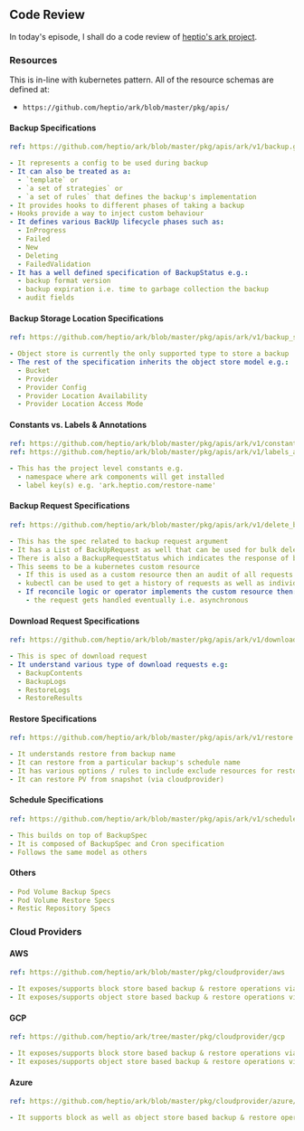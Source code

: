 ## Code Review
In today's episode, I shall do a code review of [heptio's ark project](https://github.com/heptio/ark). 

### Resources
This is in-line with kubernetes pattern. All of the resource schemas are defined at:

- `https://github.com/heptio/ark/blob/master/pkg/apis/`

#### Backup Specifications
```yaml
ref: https://github.com/heptio/ark/blob/master/pkg/apis/ark/v1/backup.go

- It represents a config to be used during backup
- It can also be treated as a:
  - `template` or 
  - `a set of strategies` or
  - `a set of rules` that defines the backup's implementation
- It provides hooks to different phases of taking a backup
- Hooks provide a way to inject custom behaviour
- It defines various BackUp lifecycle phases such as:
  - InProgress
  - Failed
  - New
  - Deleting
  - FailedValidation
- It has a well defined specification of BackupStatus e.g.:
  - backup format version
  - backup expiration i.e. time to garbage collection the backup
  - audit fields
```

#### Backup Storage Location Specifications
```yaml
ref: https://github.com/heptio/ark/blob/master/pkg/apis/ark/v1/backup_storage_location.go

- Object store is currently the only supported type to store a backup
- The rest of the specification inherits the object store model e.g.:
  - Bucket
  - Provider
  - Provider Config
  - Provider Location Availability
  - Provider Location Access Mode
```

#### Constants vs. Labels & Annotations
```yaml
ref: https://github.com/heptio/ark/blob/master/pkg/apis/ark/v1/constants.go
ref: https://github.com/heptio/ark/blob/master/pkg/apis/ark/v1/labels_annotations.go

- This has the project level constants e.g.
  - namespace where ark components will get installed
  - label key(s) e.g. 'ark.heptio.com/restore-name'
```

#### Backup Request Specifications
```yaml
ref: https://github.com/heptio/ark/blob/master/pkg/apis/ark/v1/delete_backup_request.go

- This has the spec related to backup request argument
- It has a List of BackUpRequest as well that can be used for bulk deletion of backups
- There is also a BackupRequestStatus which indicates the response of backup request
- This seems to be a kubernetes custom resource
  - If this is used as a custom resource then an audit of all requests can be done
  - kubectl can be used to get a history of requests as well as individual status
  - If reconcile logic or operator implements the custom resource then:
    - the request gets handled eventually i.e. asynchronous
```

#### Download Request Specifications
```yaml
ref: https://github.com/heptio/ark/blob/master/pkg/apis/ark/v1/download_request.go

- This is spec of download request
- It understand various type of download requests e.g:
  - BackupContents
  - BackupLogs
  - RestoreLogs
  - RestoreResults
```

#### Restore Specifications
```yaml
ref: https://github.com/heptio/ark/blob/master/pkg/apis/ark/v1/restore.go

- It understands restore from backup name
- It can restore from a particular backup's schedule name
- It has various options / rules to include exclude resources for restore
- It can restore PV from snapshot (via cloudprovider)
```

#### Schedule Specifications
```yaml
ref: https://github.com/heptio/ark/blob/master/pkg/apis/ark/v1/schedule.go

- This builds on top of BackupSpec
- It is composed of BackupSpec and Cron specification
- Follows the same model as others
```

#### Others
```yaml
- Pod Volume Backup Specs
- Pod Volume Restore Specs
- Restic Repository Specs
```

### Cloud Providers
#### AWS
```yaml
ref: https://github.com/heptio/ark/blob/master/pkg/cloudprovider/aws

- It exposes/supports block store based backup & restore operations via EC2 API
- It exposes/supports object store based backup & restore operations via s3 API
```

#### GCP
```yaml
ref: https://github.com/heptio/ark/tree/master/pkg/cloudprovider/gcp

- It exposes/supports block store based backup & restore operations via Compute engine API
- It exposes/supports object store based backup & restore operations via storage API
```

#### Azure
```yaml
ref: https://github.com/heptio/ark/blob/master/pkg/cloudprovider/azure/

- It supports block as well as object store based backup & restore operations
```
